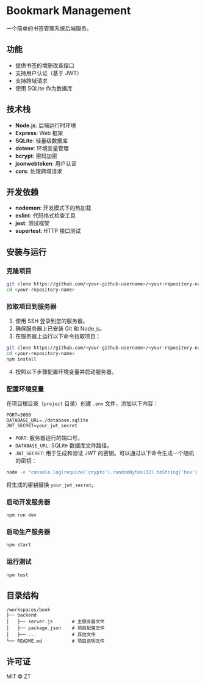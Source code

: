 # Bookmark Management

一个简单的书签管理系统后端服务。

## 功能

- 提供书签的增删改查接口
- 支持用户认证（基于 JWT）
- 支持跨域请求
- 使用 SQLite 作为数据库

## 技术栈

- **Node.js**: 后端运行时环境
- **Express**: Web 框架
- **SQLite**: 轻量级数据库
- **dotenv**: 环境变量管理
- **bcrypt**: 密码加密
- **jsonwebtoken**: 用户认证
- **cors**: 处理跨域请求

## 开发依赖

- **nodemon**: 开发模式下的热加载
- **eslint**: 代码格式检查工具
- **jest**: 测试框架
- **supertest**: HTTP 接口测试

## 安装与运行

### 克隆项目

```bash
git clone https://github.com/<your-github-username>/<your-repository-name>.git
cd <your-repository-name>
```

### 拉取项目到服务器

1. 使用 SSH 登录到您的服务器。
2. 确保服务器上已安装 Git 和 Node.js。
3. 在服务器上运行以下命令拉取项目：

```bash
git clone https://github.com/<your-github-username>/<your-repository-name>.git
cd <your-repository-name>
npm install
```

4. 按照以下步骤配置环境变量并启动服务器。

### 配置环境变量

在项目根目录（`project` 目录）创建 `.env` 文件，添加以下内容：

```
PORT=3000
DATABASE_URL=./database.sqlite
JWT_SECRET=your_jwt_secret
```

- `PORT`: 服务器运行的端口号。
- `DATABASE_URL`: SQLite 数据库文件路径。
- `JWT_SECRET`: 用于生成和验证 JWT 的密钥。可以通过以下命令生成一个随机的密钥：

```bash
node -e "console.log(require('crypto').randomBytes(32).toString('hex'))"
```

将生成的密钥替换 `your_jwt_secret`。

### 启动开发服务器

```bash
npm run dev
```

### 启动生产服务器

```bash
npm start
```

### 运行测试

```bash
npm test
```

## 目录结构

```
/workspaces/book
├── backend
│   ├── server.js       # 主服务器文件
│   ├── package.json    # 项目配置文件
│   ├── ...             # 其他文件
└── README.md           # 项目说明文件
```

## 许可证

MIT © ZT
